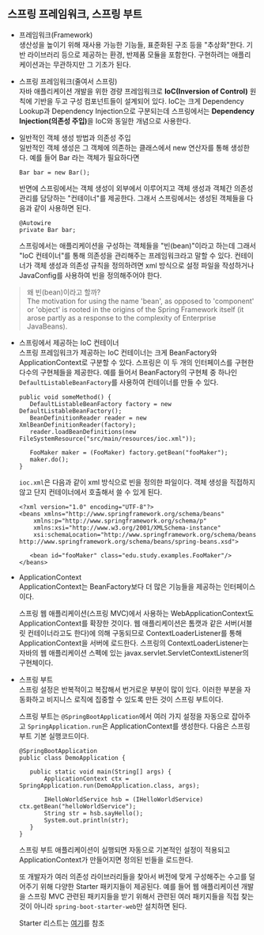 ## 스프링 프레임워크, 스프링 부트
 
* 프레임워크(Framework)  
생산성을 높이기 위해 재사용 가능한 기능들, 표준화된 구조 등을 "추상화"한다. 기반 라이브러리 등으로 제공하는 환경, 반제품 모듈을 포함한다. 
구현하려는 애플리케이션과는 무관하지만 그 기초가 된다.
 
* 스프링 프레임워크(줄여서 스프링)  
자바 애플리케이션 개발을 위한 경량 프레임워크로 <b>IoC(Inversion of Control)</b> 원칙에 기반을 두고 
구성 컴포넌트들이 설계되어 있다. IoC는 크게 Dependency Lookup과 Dependency Injection으로 구분되는데 스프링에서는 <b>Dependency Injection(의존성 주입)</b>을 
IoC와 동일한 개념으로 사용한다.

* 일반적인 객체 생성 방법과 의존성 주입  
일반적인 객체 생성은 그 객체에 의존하는 클래스에서 new 연산자를 통해 생성한다. 예를 들어 Bar 라는 객체가 필요하다면
   ```
   Bar bar = new Bar();

   ```

   반면에 스프링에서는 객체 생성이 외부에서 이루어지고 객체 생성과 객체간 의존성 관리를 담당하는 "컨테이너"를 제공한다. 그래서 스프링에서는 
생성된 객체들을 다음과 같이 사용하면 된다.
   ```
   @Autowire
   private Bar bar;

   ```
   스프링에서는 애플리케이션을 구성하는 객체들을 "빈(bean)"이라고 하는데 그래서 "IoC 컨테이너"를 통해 의존성을 관리해주는 프레임워크라고 말할 수 있다. 컨테이너가 객체 생성과 
   의존성 규칙을 정의하려면 xml 방식으로 설정 파일을 작성하거나 JavaConfig를 사용하여 빈을 정의해주어야 한다. 

>왜 빈(bean)이라고 할까?<br/>
The motivation for using the name 'bean', as opposed to 'component' or 'object' is rooted in the origins of the Spring Framework itself (it arose partly as a response to the complexity of Enterprise JavaBeans).
   
* 스프링에서 제공하는 IoC 컨테이너  
   스프링 프레임워크가 제공하는 IoC 컨테이너는 크게 BeanFactory와 ApplicationContext로 구분할 수 있다. 스프링은 이 두 개의 인터페이스를 구현한 다수의 
   구현체들을 제공한다. 예를 들어서 BeanFactory의 구현체 중 하나인 `DefaultListableBeanFactory`를 사용하여 컨테이너를 만들 수 있다.

   ```
   public void someMethod() {
      DefaultListableBeanFactory factory = new DefaultListableBeanFactory();
      BeanDefinitionReader reader = new XmlBeanDefinitionReader(factory);
      reader.loadBeanDefinitions(new FileSystemResource("src/main/resources/ioc.xml"));

      FooMaker maker = (FooMaker) factory.getBean("fooMaker"); 
      maker.do();
   }
   ```
   `ioc.xml`은 다음과 같이 xml 방식으로 빈을 정의한 파일이다. 객체 생성을 직접하지 않고 단지 컨테이너에서 호출해서 쓸 수 있게 된다.

   ```
   <?xml version="1.0" encoding="UTF-8"?>
   <beans xmlns="http://www.springframework.org/schema/beans"
       xmlns:p="http://www.springframework.org/schema/p"
       xmlns:xsi="http://www.w3.org/2001/XMLSchema-instance"
       xsi:schemaLocation="http://www.springframework.org/schema/beans http://www.springframework.org/schema/beans/spring-beans.xsd">

      <bean id="fooMaker" class="edu.study.examples.FooMaker"/>
   </beans>
   ```
   
* ApplicationContext  
   ApplicationContext는 BeanFactory보다 더 많은 기능들을 제공하는 인터페이스이다.  
   
   스프링 웹 애플리케이션(스프링 MVC)에서 사용하는 WebApplicationContext도 ApplicationContext를 확장한 것이다. 웹 애플리케이션은 톰캣과 같은 서버(서블릿 컨테이너라고도 한다)에 의해 구동되므로 
   ContextLoaderListener를 통해 ApplicationContext을 서버에 로드한다. 스프링의 ContextLoaderListener는 자바의 웹 애플리케이션 스펙에 있는 javax.servlet.ServletContextListener의 구현체이다.
   
* 스프링 부트  
   스프링 설정은 반복적이고 복잡해서 번거로운 부분이 많이 있다. 이러한 부분을 자동화하고 비지니스 로직에 집중할 수 있도록 만든 것이 스프링 부트이다. 
   
   스프링 부트는 `@SpringBootApplication`에서 여러 가지 설정을 자동으로 잡아주고 `SpringApplication.run`은 ApplicationContext를 생성한다.
   다음은 스프링 부트 기본 실행코드이다. 
   
   ```
   @SpringBootApplication
   public class DemoApplication {

      public static void main(String[] args) {
          ApplicationContext ctx = SpringApplication.run(DemoApplication.class, args);
        
          IHelloWorldService hsb = (IHelloWorldService) ctx.getBean("helloWorldService");
          String str = hsb.sayHello();        
          System.out.println(str);        
      }   
   }
   ```
   
   스프링 부트 애플리케이션이 실행되면 자동으로 기본적인 설정이 적용되고 ApplicationContext가 만들어지면 정의된 빈들을 로드한다. 
   
   또 개발자가 여러 의존성 라이브러리들을 찾아서 버전에 맞게 구성해주는 수고를 덜어주기 위해 다양한 Starter 패키지들이 제공된다. 예를 들어 웹 애플리케이션 개발을 스프링 MVC 관련된 패키지들을 
   받기 위해서 관련된 여러 패키지들을 직접 찾는 것이 아니라 `spring-boot-starter-web`만 설치하면 된다.
   
   Starter 리스트는 [여기](https://docs.spring.io/spring-boot/docs/current/reference/htmlsingle/#using-boot-starter)를 참조
   
   
   
